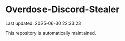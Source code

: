 # Overdose-Discord-Stealer

Last updated: 2025-06-30 22:33:23

This repository is automatically maintained.
